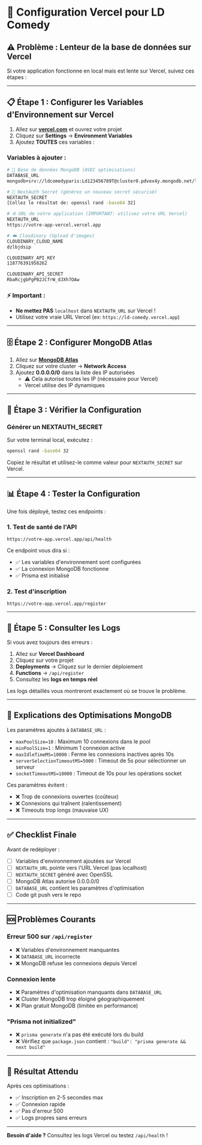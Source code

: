 # 🚀 Configuration Vercel pour LD Comedy

## ⚠️ Problème : Lenteur de la base de données sur Vercel

Si votre application fonctionne en local mais est lente sur Vercel, suivez ces étapes :

---

## 📋 Étape 1 : Configurer les Variables d'Environnement sur Vercel

1. Allez sur **[vercel.com](https://vercel.com)** et ouvrez votre projet
2. Cliquez sur **Settings** → **Environment Variables**
3. Ajoutez **TOUTES** ces variables :

### Variables à ajouter :

```bash
# 🔐 Base de données MongoDB (AVEC optimisations)
DATABASE_URL
mongodb+srv://ldcomedyparis:Ld123456789T@cluster0.pdvex4y.mongodb.net/ld_comedy?retryWrites=true&w=majority&maxPoolSize=10&minPoolSize=1&maxIdleTimeMS=10000&serverSelectionTimeoutMS=5000&socketTimeoutMS=10000

# 🔑 NextAuth Secret (générez un nouveau secret sécurisé)
NEXTAUTH_SECRET
[Collez le résultat de: openssl rand -base64 32]

# 🌐 URL de votre application (IMPORTANT: utilisez votre URL Vercel)
NEXTAUTH_URL
https://votre-app-vercel.vercel.app

# ☁️ Cloudinary (Upload d'images)
CLOUDINARY_CLOUD_NAME
dzlbjdsip

CLOUDINARY_API_KEY
118776391958262

CLOUDINARY_API_SECRET
RbaRcjgbPgPB2JCfrW_dJXh7OAw
```

### ⚡ Important :
- **Ne mettez PAS** `localhost` dans `NEXTAUTH_URL` sur Vercel !
- Utilisez votre vraie URL Vercel (ex: `https://ld-comedy.vercel.app`)

---

## 🗄️ Étape 2 : Configurer MongoDB Atlas

1. Allez sur **[MongoDB Atlas](https://cloud.mongodb.com)**
2. Cliquez sur votre cluster → **Network Access**
3. Ajoutez **0.0.0.0/0** dans la liste des IP autorisées
   - ⚠️ Cela autorise toutes les IP (nécessaire pour Vercel)
   - Vercel utilise des IP dynamiques

---

## 🔧 Étape 3 : Vérifier la Configuration

### Générer un NEXTAUTH_SECRET

Sur votre terminal local, exécutez :

```bash
openssl rand -base64 32
```

Copiez le résultat et utilisez-le comme valeur pour `NEXTAUTH_SECRET` sur Vercel.

---

## 📊 Étape 4 : Tester la Configuration

Une fois déployé, testez ces endpoints :

### 1. Test de santé de l'API
```
https://votre-app.vercel.app/api/health
```

Ce endpoint vous dira si :
- ✅ Les variables d'environnement sont configurées
- ✅ La connexion MongoDB fonctionne
- ✅ Prisma est initialisé

### 2. Test d'inscription
```
https://votre-app.vercel.app/register
```

---

## 🐛 Étape 5 : Consulter les Logs

Si vous avez toujours des erreurs :

1. Allez sur **Vercel Dashboard**
2. Cliquez sur votre projet
3. **Deployments** → Cliquez sur le dernier déploiement
4. **Functions** → `/api/register`
5. Consultez les **logs en temps réel**

Les logs détaillés vous montreront exactement où se trouve le problème.

---

## 📝 Explications des Optimisations MongoDB

Les paramètres ajoutés à `DATABASE_URL` :

- `maxPoolSize=10` : Maximum 10 connexions dans le pool
- `minPoolSize=1` : Minimum 1 connexion active
- `maxIdleTimeMS=10000` : Ferme les connexions inactives après 10s
- `serverSelectionTimeoutMS=5000` : Timeout de 5s pour sélectionner un serveur
- `socketTimeoutMS=10000` : Timeout de 10s pour les opérations socket

Ces paramètres évitent :
- ❌ Trop de connexions ouvertes (coûteux)
- ❌ Connexions qui traînent (ralentissement)
- ❌ Timeouts trop longs (mauvaise UX)

---

## ✅ Checklist Finale

Avant de redéployer :

- [ ] Variables d'environnement ajoutées sur Vercel
- [ ] `NEXTAUTH_URL` pointe vers l'URL Vercel (pas localhost)
- [ ] `NEXTAUTH_SECRET` généré avec OpenSSL
- [ ] MongoDB Atlas autorise 0.0.0.0/0
- [ ] `DATABASE_URL` contient les paramètres d'optimisation
- [ ] Code git push vers le repo

---

## 🆘 Problèmes Courants

### Erreur 500 sur `/api/register`
- ❌ Variables d'environnement manquantes
- ❌ `DATABASE_URL` incorrecte
- ❌ MongoDB refuse les connexions depuis Vercel

### Connexion lente
- ❌ Paramètres d'optimisation manquants dans `DATABASE_URL`
- ❌ Cluster MongoDB trop éloigné géographiquement
- ❌ Plan gratuit MongoDB (limitée en performance)

### "Prisma not initialized"
- ❌ `prisma generate` n'a pas été exécuté lors du build
- ❌ Vérifiez que `package.json` contient : `"build": "prisma generate && next build"`

---

## 🎯 Résultat Attendu

Après ces optimisations :
- ✅ Inscription en 2-5 secondes max
- ✅ Connexion rapide
- ✅ Pas d'erreur 500
- ✅ Logs propres sans erreurs

---

**Besoin d'aide ?** Consultez les logs Vercel ou testez `/api/health` !
